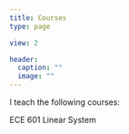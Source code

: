 ```yaml
---
title: Courses
type: page

view: 2

header:
  caption: ""
  image: ""
---
```


I teach the following courses:

ECE 601 Linear System